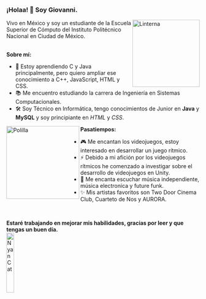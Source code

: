 ### ¡Holaa! 👋 Soy Giovanni. 
<img align="right" width=175px alt="Linterna" src="https://github.com/GiomineDev/GiomineDev/assets/127634901/3c6c29b6-6ac1-40e5-92a3-6c2aef675ecb" />
Vivo en México y soy un estudiante de la Escuela Superior de Cómputo del Instituto Politécnico Nacional en Ciudad de México.<br><br>

__Sobre mí:__
- 🌱 Estoy aprendiendo C y Java principalmente, pero quiero ampliar ese conocimiento a C++, JavaScript, HTML y CSS.
- 📚 Me encuentro estudiando la carrera de Ingeniería en Sistemas Computacionales.
- 🛠 Soy Técnico en Informática, tengo conocimientos de Junior en __Java__ y __MySQL__ y soy principiante en _HTML_ y _CSS_.

<img align="left" width=190px alt="Polilla" src="https://github.com/GiomineDev/GiomineDev/assets/127634901/3bf5c8a4-7920-4963-9fba-2104828363cd" />

__Pasatiempos:__
- 🎮 Me encantan los videojuegos, estoy interesado en desarrollar un juego rítmico.
- ⚡ Debido a mi afición por los videojuegos rítmicos he comenzado a investigar sobre el desarrollo de videojuegos en Unity.
- 🎵 Me encanta escuchar música independiente, música electronica y future funk.
- ✨ Mis artistas favoritos son Two Door Cinema Club, Cuarteto de Nos y AURORA.
<br>

__Estaré trabajando en mejorar mis habilidades, gracias por leer y que tengas un buen día.__  
<img align="center" width=20% alt="NyanCat" src="https://github.com/GiomineDev/GiomineDev/assets/127634901/2a5be638-05ea-4d98-a4c2-1ba0f9b93e08" />
